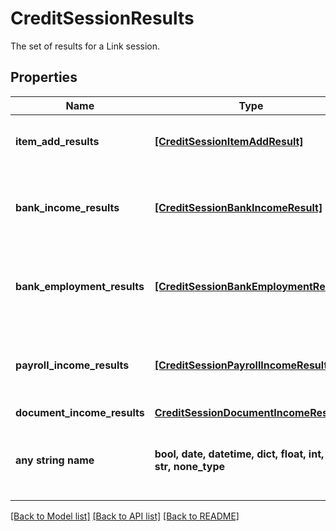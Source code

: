 # CreditSessionResults

The set of results for a Link session.

## Properties
Name | Type | Description | Notes
------------ | ------------- | ------------- | -------------
**item_add_results** | [**[CreditSessionItemAddResult]**](CreditSessionItemAddResult.md) | The set of Item adds for the Link session. | [optional] 
**bank_income_results** | [**[CreditSessionBankIncomeResult]**](CreditSessionBankIncomeResult.md) | The set of bank income verifications for the Link session. | [optional] 
**bank_employment_results** | [**[CreditSessionBankEmploymentResult]**](CreditSessionBankEmploymentResult.md) | The set of bank employment verifications for the Link session. | [optional] 
**payroll_income_results** | [**[CreditSessionPayrollIncomeResult]**](CreditSessionPayrollIncomeResult.md) | The set of payroll income verifications for the Link session. | [optional] 
**document_income_results** | [**CreditSessionDocumentIncomeResult**](CreditSessionDocumentIncomeResult.md) |  | [optional] 
**any string name** | **bool, date, datetime, dict, float, int, list, str, none_type** | any string name can be used but the value must be the correct type | [optional]

[[Back to Model list]](../README.md#documentation-for-models) [[Back to API list]](../README.md#documentation-for-api-endpoints) [[Back to README]](../README.md)


